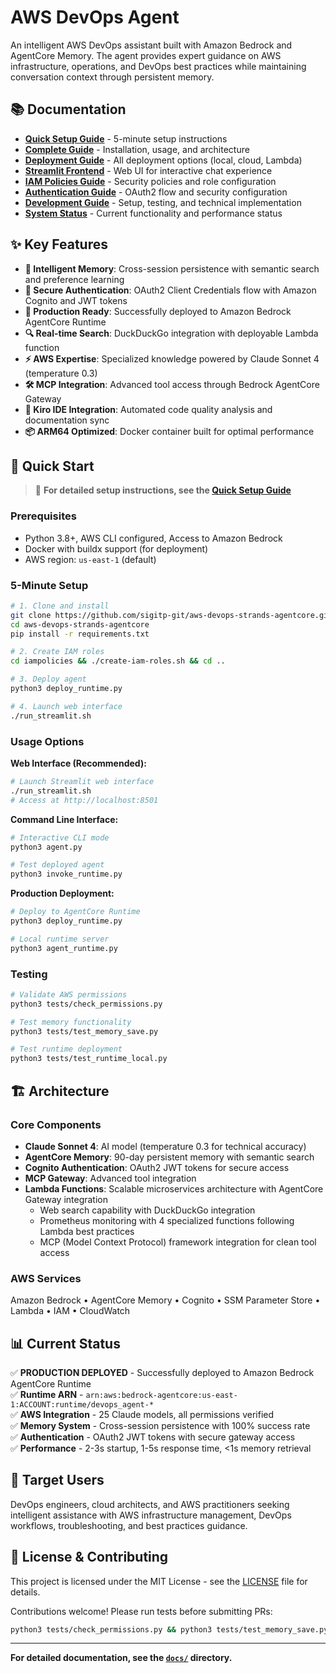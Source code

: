 # AWS DevOps Agent

An intelligent AWS DevOps assistant built with Amazon Bedrock and AgentCore Memory. The agent provides expert guidance on AWS infrastructure, operations, and DevOps best practices while maintaining conversation context through persistent memory.

## 📚 Documentation

- **[Quick Setup Guide](docs/SETUP.md)** - 5-minute setup instructions
- **[Complete Guide](docs/README.md)** - Installation, usage, and architecture
- **[Deployment Guide](docs/DEPLOYMENT.md)** - All deployment options (local, cloud, Lambda)
- **[Streamlit Frontend](docs/STREAMLIT_FRONTEND.md)** - Web UI for interactive chat experience
- **[IAM Policies Guide](iampolicies/README.md)** - Security policies and role configuration
- **[Authentication Guide](docs/AUTHENTICATION.md)** - OAuth2 flow and security configuration  
- **[Development Guide](docs/DEVELOPMENT.md)** - Setup, testing, and technical implementation
- **[System Status](docs/STATUS.md)** - Current functionality and performance status

## ✨ Key Features

- **🧠 Intelligent Memory**: Cross-session persistence with semantic search and preference learning
- **🔐 Secure Authentication**: OAuth2 Client Credentials flow with Amazon Cognito and JWT tokens
- **🚀 Production Ready**: Successfully deployed to Amazon Bedrock AgentCore Runtime
- **🔍 Real-time Search**: DuckDuckGo integration with deployable Lambda function
- **⚡ AWS Expertise**: Specialized knowledge powered by Claude Sonnet 4 (temperature 0.3)
- **🛠️ MCP Integration**: Advanced tool access through Bedrock AgentCore Gateway
- **🎯 Kiro IDE Integration**: Automated code quality analysis and documentation sync
- **📦 ARM64 Optimized**: Docker container built for optimal performance

## 🚀 Quick Start

> 📖 **For detailed setup instructions, see the [Quick Setup Guide](docs/SETUP.md)**

### Prerequisites
- Python 3.8+, AWS CLI configured, Access to Amazon Bedrock
- Docker with buildx support (for deployment)
- AWS region: `us-east-1` (default)

### 5-Minute Setup
```bash
# 1. Clone and install
git clone https://github.com/sigitp-git/aws-devops-strands-agentcore.git
cd aws-devops-strands-agentcore
pip install -r requirements.txt

# 2. Create IAM roles
cd iampolicies && ./create-iam-roles.sh && cd ..

# 3. Deploy agent
python3 deploy_runtime.py

# 4. Launch web interface
./run_streamlit.sh
```

### Usage Options

**Web Interface (Recommended):**
```bash
# Launch Streamlit web interface
./run_streamlit.sh
# Access at http://localhost:8501
```

**Command Line Interface:**
```bash
# Interactive CLI mode
python3 agent.py

# Test deployed agent
python3 invoke_runtime.py
```

**Production Deployment:**
```bash
# Deploy to AgentCore Runtime
python3 deploy_runtime.py

# Local runtime server
python3 agent_runtime.py
```

### Testing
```bash
# Validate AWS permissions
python3 tests/check_permissions.py

# Test memory functionality  
python3 tests/test_memory_save.py

# Test runtime deployment
python3 tests/test_runtime_local.py
```

## 🏗️ Architecture

### Core Components
- **Claude Sonnet 4**: AI model (temperature 0.3 for technical accuracy)
- **AgentCore Memory**: 90-day persistent memory with semantic search
- **Cognito Authentication**: OAuth2 JWT tokens for secure access
- **MCP Gateway**: Advanced tool integration
- **Lambda Functions**: Scalable microservices architecture with AgentCore Gateway integration
  - Web search capability with DuckDuckGo integration
  - Prometheus monitoring with 4 specialized functions following Lambda best practices
  - MCP (Model Context Protocol) framework integration for clean tool access

### AWS Services
Amazon Bedrock • AgentCore Memory • Cognito • SSM Parameter Store • Lambda • IAM • CloudWatch

## 📊 Current Status

✅ **PRODUCTION DEPLOYED** - Successfully deployed to Amazon Bedrock AgentCore Runtime  
✅ **Runtime ARN** - `arn:aws:bedrock-agentcore:us-east-1:ACCOUNT:runtime/devops_agent-*`  
✅ **AWS Integration** - 25 Claude models, all permissions verified  
✅ **Memory System** - Cross-session persistence with 100% success rate  
✅ **Authentication** - OAuth2 JWT tokens with secure gateway access  
✅ **Performance** - 2-3s startup, 1-5s response time, <1s memory retrieval  

## 🎯 Target Users

DevOps engineers, cloud architects, and AWS practitioners seeking intelligent assistance with AWS infrastructure management, DevOps workflows, troubleshooting, and best practices guidance.

## 📄 License & Contributing

This project is licensed under the MIT License - see the [LICENSE](LICENSE) file for details.

Contributions welcome! Please run tests before submitting PRs:
```bash
python3 tests/check_permissions.py && python3 tests/test_memory_save.py
```

---

**For detailed documentation, see the [`docs/`](docs/) directory.**
